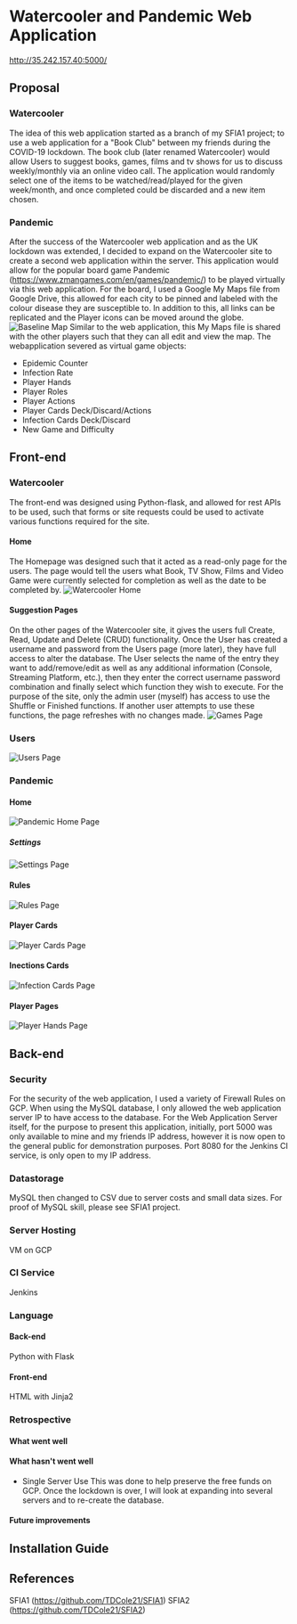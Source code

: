 # Watercooler and Pandemic Web Application
http://35.242.157.40:5000/
## Proposal
### Watercooler
The idea of this web application started as a branch of my SFIA1 project; to use a web application for a "Book Club" between my friends during the COVID-19 lockdown.
The book club (later renamed Watercooler) would allow Users to suggest books, games, films and tv shows for us to discuss weekly/monthly via an online video call.
The application would randomly select one of the items to be watched/read/played for the given week/month, and once completed could be discarded and a new item chosen.
### Pandemic
After the success of the Watercooler web application and as the UK lockdown was extended, I decided to expand on the Watercooler site to create a second web application within the server.
This application would allow for the popular board game Pandemic (https://www.zmangames.com/en/games/pandemic/) to be played virtually via this web application.
For the board, I used a Google My Maps file from Google Drive, this allowed for each city to be pinned and labeled with the colour disease they are susceptible to. In addition to this, all links can be replicated and the Player icons can be moved around the globe.
![Baseline Map](https://i.imgur.com/zWOwx0r.png)
Similar to the web application, this My Maps file is shared with the other players such that they can all edit and view the map.
The webapplication severed as virtual game objects:
+ Epidemic Counter
+ Infection Rate
+ Player Hands
+ Player Roles
+ Player Actions
+ Player Cards Deck/Discard/Actions
+ Infection Cards Deck/Discard
+ New Game and Difficulty
## Front-end
### Watercooler
The front-end was designed using Python-flask, and allowed for rest APIs to be used, such that forms or site requests could be used to activate various functions required for the site.
#### Home
The Homepage was designed such that it acted as a read-only page for the users. The page would tell the users what Book, TV Show, Films and Video Game were currently selected for completion as well as the date to be completed by.
![Watercooler Home](https://i.imgur.com/zIeRhT7.png)
#### Suggestion Pages
On the other pages of the Watercooler site, it gives the users full Create, Read, Update and Delete (CRUD) functionality. Once the User has created a username and password from the Users page (more later), they have full access to alter the database. The User selects the name of the entry they want to add/remove/edit as well as any additional information (Console, Streaming Platform, etc.), then they enter the correct username password combination and finally select which function they wish to execute.
For the purpose of the site, only the admin user (myself) has access to use the Shuffle or Finished functions. If another user attempts to use these functions, the page refreshes with no changes made.
![Games Page](https://i.imgur.com/dmi6XrS.png)
### Users
![Users Page](https://i.imgur.com/sUBff9O.png)
### Pandemic
#### Home
![Pandemic Home Page](https://i.imgur.com/gjTv7Ca.png)
##### Settings
![Settings Page](https://i.imgur.com/ABh9l43.png)
#### Rules
![Rules Page](https://i.imgur.com/6byJQMy.png)
#### Player Cards
![Player Cards Page](https://i.imgur.com/aGFthvu.png)
#### Inections Cards
![Infection Cards Page](https://i.imgur.com/eavpoWc.png)
#### Player Pages
![Player Hands Page](https://i.imgur.com/7eTEBF5.png)
## Back-end
### Security
For the security of the web application, I used a variety of Firewall Rules on GCP.
When using the MySQL database, I only allowed the web application server IP to have access to the database.
For the Web Application Server itself, for the purpose to present this application, initially, port 5000 was only available to mine and my friends IP address, however it is now open to the general public for demonstration purposes.
Port 8080 for the Jenkins CI service, is only open to my IP address.
### Datastorage
MySQL then changed to CSV due to server costs and small data sizes.
For proof of MySQL skill, please see SFIA1 project.
### Server Hosting
VM on GCP
### CI Service
Jenkins
### Language
#### Back-end
Python with Flask
#### Front-end
HTML with Jinja2
### Retrospective
#### What went well
#### What hasn't went well
+ Single Server Use
This was done to help preserve the free funds on GCP.
Once the lockdown is over, I will look at expanding into several servers and to re-create the database.
#### Future improvements
## Installation Guide
## References
SFIA1 (https://github.com/TDCole21/SFIA1)
SFIA2 (https://github.com/TDCole21/SFIA2)
